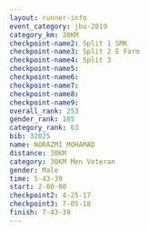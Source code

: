 ```yaml
---
layout: runner-info 
event_category: jbu-2019 
category_km: 30KM 
checkpoint-name2: Split 1 SMK 
checkpoint-name3: Split 2 E Farm 
checkpoint-name4: Split 3 
checkpoint-name5: 
checkpoint-name6: 
checkpoint-name7: 
checkpoint-name8: 
checkpoint-name9: 
overall_rank: 253
gender_rank: 185
category_rank: 63
bib: 32025
name: NORAZMI MOHAMAD
distance: 30KM
category: 30KM Men Veteran
gender: Male
time: 5-43-39
start: 2-00-00
checkpoint2: 4-25-17
checkpoint3: 7-05-18
finish: 7-43-39
---
```

